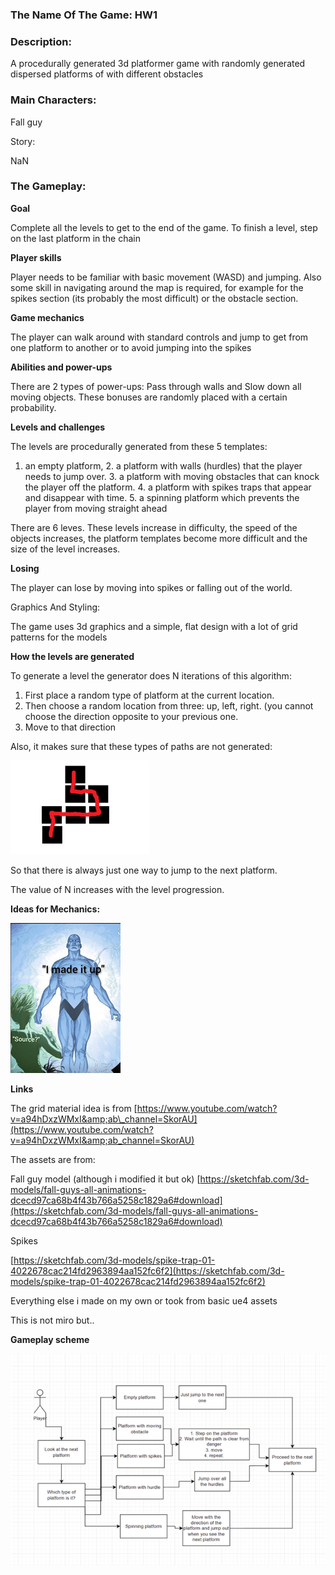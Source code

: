 ### The Name Of The Game: HW1

### Description:

A procedurally generated 3d platformer game with randomly generated dispersed platforms of with different obstacles

### Main Characters:

Fall guy

Story:

NaN

### The Gameplay:

**Goal**

Complete all the levels to get to the end of the game. To finish a level, step on the last platform in the chain

**Player skills**

Player needs to be familiar with basic movement (WASD) and jumping. Also some skill in navigating around the map is required, for example for the spikes section (its probably the most difficult) or the obstacle section.

**Game mechanics**

The player can walk around with standard controls and jump to get from one platform to another or to avoid jumping into the spikes

**Abilities and power-ups**

There are 2 types of power-ups: Pass through walls and Slow down all moving objects. These bonuses are randomly placed with a certain probability.

**Levels and challenges**

The levels are procedurally generated from these 5 templates:

1. an empty platform, 2. a platform with walls (hurdles) that the player needs to jump over. 3. a platform with moving obstacles that can knock the player off the platform. 4. a platform with spikes traps that appear and disappear with time. 5. a spinning platform which prevents the player from moving straight ahead

There are 6 leves. These levels increase in difficulty, the speed of the objects increases, the platform templates become more difficult and the size of the level increases.

**Losing**

The player can lose by moving into spikes or falling out of the world.

Graphics And Styling:

The game uses 3d graphics and a simple, flat design with a lot of grid patterns for the models

**How the levels are generated**

To generate a level the generator does N iterations of this algorithm:

1. First place a random type of platform at the current location.
2. Then choose a random location from three: up, left, right. (you cannot choose the direction opposite to your previous one.
3. Move to that direction

Also, it makes sure that these types of paths are not generated:

![](readme-img/img1.png)

So that there is always just one way to jump to the next platform.

The value of N increases with the level progression.

**Ideas for Mechanics:**

![](readme-img/img2.png)

**Links**

The grid material idea is from [https://www.youtube.com/watch?v=a94hDxzWMxI&amp;ab\_channel=SkorAU](https://www.youtube.com/watch?v=a94hDxzWMxI&amp;ab_channel=SkorAU)

The assets are from:

Fall guy model (although i modified it but ok) [https://sketchfab.com/3d-models/fall-guys-all-animations-dcecd97ca68b4f43b766a5258c1829a6#download](https://sketchfab.com/3d-models/fall-guys-all-animations-dcecd97ca68b4f43b766a5258c1829a6#download)

Spikes

[https://sketchfab.com/3d-models/spike-trap-01-4022678cac214fd2963894aa152fc6f2](https://sketchfab.com/3d-models/spike-trap-01-4022678cac214fd2963894aa152fc6f2)

Everything else i made on my own or took from basic ue4 assets

This is not miro but..

**Gameplay scheme**

![](readme-img/img3.png)